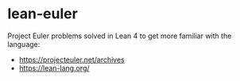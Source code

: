 # lean-euler

Project Euler problems solved in Lean 4 to get more familiar with the language:

- https://projecteuler.net/archives
- https://lean-lang.org/
